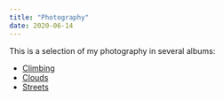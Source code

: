 ```yaml
---
title: "Photography"
date: 2020-06-14
---
```


This is a selection of my photography in several albums:

- [Climbing](climbing)
- [Clouds](clouds)
- [Streets](streets)
